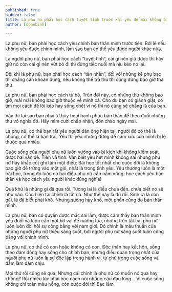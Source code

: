 ```yaml
---
published: true
hidden: false
title: Là phụ nữ phải học cách tuyệt tình trước khi yêu để mãi không bị tổn thương
author: [doanbinh]

---
```


Là phụ nữ, bạn phải học cách yêu chính bản thân mình trước tiên. Bởi lẽ nếu không yêu được chính mình, làm sao bạn có thể yêu được người khác nữa.

Là người phụ nữ, bạn phải học cách “tuyệt tình”, cái gì nên giữ được thì hãy giữ nó còn cái gì nên vứt bỏ đi thì đừng tiếc nuối mà níu kéo nó lại.

Đôi khi là phụ nữ, bạn phải học cách “tàn nhẫn”, đối với những kẻ phụ bạc thì chẳng cần khoan dung, nếu không thể trả thù thì cũng đừng bao giờ tha thứ.

Là phụ nữ, bạn phải học cách từ bỏ. Trên đời này, có những thứ không bao giờ, mãi mãi không bao giờ thuộc về mình cả. Cho dù bạn có giành giật, có tìm mọi cách để lôi kéo hay sống chết vì nó thì nó cũng sẽ chẳng là của bạn.

Vậy thì tại sao bạn phải tự hủy hoại hạnh phúc bản thân để theo đuổi những thứ vô nghĩa đó. Hãy mỉm cười chấp nhận, đón chào ngày mai.

Là phụ nữ, có thể bạn rất yêu người đàn ông hiện tại, người đó có thể là chồng, có thể là bạn trai. Yêu thì yêu nhưng đừng để cảm xúc của mình bị lệ thuộc quá nhiều.

Cuộc sống của người phụ nữ luôn vướng vào bi kịch khi không kiểm soát được hai vấn đề: Tiền và tình. Vẫn biết yêu hết mình không sai nhưng phụ nữ hãy khắc cốt ghi tâm một điều: Bài học tốt nhất cho cuộc đời là không bao giờ để trứng vào một giỏ, nhất là trong tình yêu. Yêu thương luôn là một bài học, trong đó luôn có hai điều phụ nữ cần nắm vững: học cách yêu bản thân và học cách yêu người khác đúng nghĩa!

Quá khứ là những gì đã qua rồi. Tương lai là điều chưa đến. chưa biết nó sẽ như nào. Còn hiện tại chính là tất cả. Như thế này là đủ rồi. Sinh ra là con gái, là đã biết phải khổ. Nhưng sướng hay khổ, một phần cũng do bản thân mình.

Là phụ nữ, bạn có quyền được mắc sai lầm, được cảm thấy bản thân mình yếu đuối và luôn cần một bờ vai để nương tựa, nhưng trên tất cả, phụ nữ luôn luôn đòi hỏi sự công bằng với nam giới. Đó chính là mâu thuẫn của những người phụ nữ thiếu sáng suốt, bởi người phụ nữ sáng suốt luôn công bằng với chính mình.

Là phụ nữ, có thể có con hoặc không có con. Độc thân hay kết hôn, sống theo đám đông hay sống cho chính bạn, nhưng điều quan trọng nhất của người phụ nữ luôn là sự độc lập trong hành vi, tự chủ trong cuộc sống và dám làm dám chịu.

Mọi thứ rồi cũng sẽ qua. Nhưng cái chính là phụ nữ có muốn nó qua hay không? Rồi nhiều lúc phải học cách nói những câu đau lòng… Vì cuộc sống không chỉ toàn màu hồng, còn cuộc đời thì Bạc lắm.